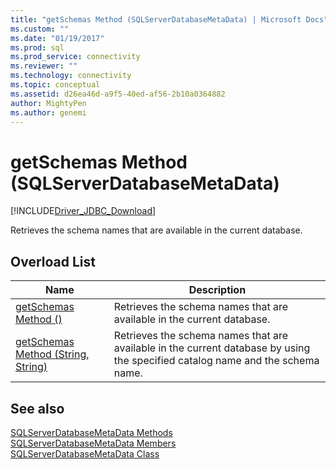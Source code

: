 ```yaml
---
title: "getSchemas Method (SQLServerDatabaseMetaData) | Microsoft Docs"
ms.custom: ""
ms.date: "01/19/2017"
ms.prod: sql
ms.prod_service: connectivity
ms.reviewer: ""
ms.technology: connectivity
ms.topic: conceptual
ms.assetid: d26ea46d-a9f5-40ed-af56-2b10a0364882
author: MightyPen
ms.author: genemi
---
```

# getSchemas Method (SQLServerDatabaseMetaData)
[!INCLUDE[Driver_JDBC_Download](../../../includes/driver_jdbc_download.md)]

  Retrieves the schema names that are available in the current database.  
  
## Overload List  
  
|Name|Description|  
|----------|-----------------|  
|[getSchemas Method &#40;&#41;](../../../connect/jdbc/reference/getschemas-method.md)|Retrieves the schema names that are available in the current database.|  
|[getSchemas Method &#40;String, String&#41;](../../../connect/jdbc/reference/getschemas-method-string-string.md)|Retrieves the schema names that are available in the current database by using the specified catalog name and the schema name.|  
  
## See also  
 [SQLServerDatabaseMetaData Methods](../../../connect/jdbc/reference/sqlserverdatabasemetadata-methods.md)   
 [SQLServerDatabaseMetaData Members](../../../connect/jdbc/reference/sqlserverdatabasemetadata-members.md)   
 [SQLServerDatabaseMetaData Class](../../../connect/jdbc/reference/sqlserverdatabasemetadata-class.md)  
  
  
